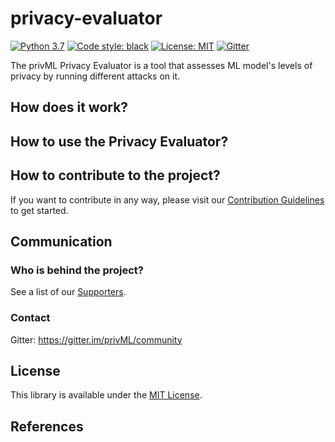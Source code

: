 # privacy-evaluator
[![Python 3.7](https://img.shields.io/badge/python-3.7-blue.svg)](https://www.python.org/downloads/release/python-370/)
[![Code style: black](https://img.shields.io/badge/code%20style-black-000000.svg)](https://github.com/psf/black)
[![License: MIT](https://img.shields.io/badge/License-MIT-blue.svg)](https://opensource.org/licenses/MIT)
[![Gitter](https://badges.gitter.im/fairlearn/community.svg)](https://gitter.im/fairlearn/community?utm_source=badge&utm_medium=badge&utm_campaign=pr-badge)

The privML Privacy Evaluator is a tool that assesses ML model's levels of privacy by running different attacks on it.

## How does it work?

## How to use the Privacy Evaluator?

## How to contribute to the project?
If you want to contribute in any way, please visit our [Contribution Guidelines](https://github.com/privML/privacy-evaluator/CONTRIBUTING.md) to get started.

## Communication

### Who is behind the project?
See a list of our [Supporters]().

### Contact
Gitter: https://gitter.im/privML/community

## License
This library is available under the [MIT License](https://github.com/git/git-scm.com/blob/master/MIT-LICENSE.txt).

## References
